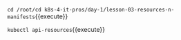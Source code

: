`cd /root/cd k8s-4-it-pros/day-1/lesson-03-resources-n-manifests`{{execute}}

`kubectl api-resources`{{execute}}